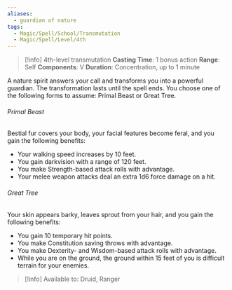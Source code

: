 ```yaml
---
aliases:
  - guardian of nature
tags:
  - Magic/Spell/School/Transmutation
  - Magic/Spell/Level/4th
---
```

>[!info]
>4th-level transmutation
>**Casting Time**: 1 bonus action
>**Range**: Self
>**Components**: V
>**Duration**: Concentration, up to 1 minute

A nature spirit answers your call and transforms you into a powerful guardian. The transformation lasts until the spell ends. You choose one of the following forms to assume: Primal Beast or Great Tree.
###### Primal Beast
Bestial fur covers your body, your facial features become feral, and you gain the following benefits:
- Your walking speed increases by 10 feet.
- You gain darkvision with a range of 120 feet.
- You make Strength-based attack rolls with advantage.
- Your melee weapon attacks deal an extra 1d6 force damage on a hit.
###### Great Tree
Your skin appears barky, leaves sprout from your hair, and you gain the following benefits:
- You gain 10 temporary hit points.
- You make Constitution saving throws with advantage.
- You make Dexterity- and Wisdom-based attack rolls with advantage.
- While you are on the ground, the ground within 15 feet of you is difficult terrain for your enemies.<br>
>[!info] Available to:
>Druid, Ranger